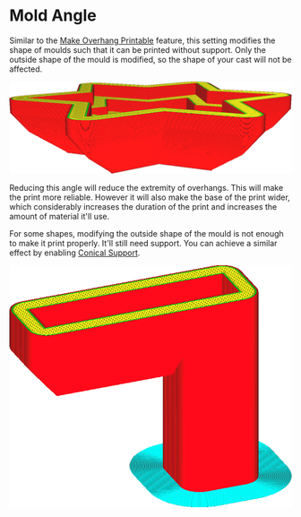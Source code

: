Mold Angle
====
Similar to the [Make Overhang Printable](../experimental/conical_overhang_enabled.md) feature, this setting modifies the shape of moulds such that it can be printed without support. Only the outside shape of the mould is modified, so the shape of your cast will not be affected.

<!--screenshot {
"image_path": "mold_angle.png",
"model_path": "star_podium.scad",
"transformation": ["mirrorZ"],
"camera_position": [81, 129, 45],
"settings": {
    "mold_enabled": "True"
},
"colours": 48
}-->
![An angle of 40 degrees allows the bottom side of this mould to print without needing any support](../images/mold_angle.png)

Reducing this angle will reduce the extremity of overhangs. This will make the print more reliable. However it will also make the base of the print wider, which considerably increases the duration of the print and increases the amount of material it'll use.

For some shapes, modifying the outside shape of the mould is not enough to make it print properly. It'll still need support. You can achieve a similar effect by enabling [Conical Support](../experimental/support_conical_enabled.md).

<!--screenshot {
"image_path": "mold_needs_support.png",
"model_path": "basic_overhang.scad",
"camera_position": [20, 183, 97],
"settings": {
    "mold_enabled": "True"
},
"colours": 32
}-->
![This mould still needs support](../images/mold_needs_support.png)
